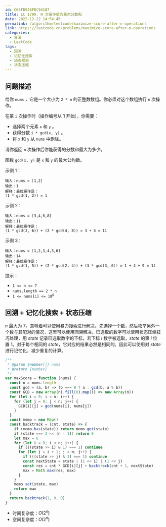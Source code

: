 ```yaml
---
id: C66FD946FDC94187
title: LC 1799. N 次操作后的最大分数和
date: 2022-12-22 14:54:45
permalink: /algorithm/leetcode/maximize-score-after-n-operations
link: https://leetcode.cn/problems/maximize-score-after-n-operations
categories:
  - 算法
  - LeetCode
tags:
  - 回溯
  - 记忆化搜索
  - 动态规划
  - 状态压缩
---
```


<Level :type='3'/>

## 问题描述

给你 `nums` ，它是一个大小为 `2 * n` 的正整数数组。你必须对这个数组执行 `n` 次操作。

在第 `i` 次操作时（操作编号从 **1** 开始），你需要：

- 选择两个元素 `x` 和 `y` 。
- 获得分数 `i * gcd(x, y)` 。
- 将 `x` 和 `y` 从 `nums` 中删除。

请你返回 `n` 次操作后你能获得的分数和最大为多少。

函数 `gcd(x, y)` 是 `x` 和 `y` 的最大公约数。

示例 1：

```text
输入：nums = [1,2]
输出：1
解释：最优操作是：
(1 * gcd(1, 2)) = 1
```

示例 2：

```text
输入：nums = [3,4,6,8]
输出：11
解释：最优操作是：
(1 * gcd(3, 6)) + (2 * gcd(4, 8)) = 3 + 8 = 11
```

示例 3：

```text
输入：nums = [1,2,3,4,5,6]
输出：14
解释：最优操作是：
(1 * gcd(1, 5)) + (2 * gcd(2, 4)) + (3 * gcd(3, 6)) = 1 + 4 + 9 = 14
```

提示：

- `1 <= n <= 7`
- `nums.length == 2 * n`
- <code>1 <= nums[i] <= 10<sup>6</sup></code>

## 回溯 + 记忆化搜索 + 状态压缩

$n$ 最大为 $7$。意味着可以使用暴力搜索进行解决，先选择一个数，然后枚举另外一个数与其配对的情况，这里可以使用回溯解决，已选取的数字可以使用状态压缩技巧处理，用 $state$ 记录已选取数字的下标，若下标 $i$ 数字被选取，$state$ 的第 $i$ 位置 $1$。对于每个相同的 $state$，它对应的结果必然是相同的，因此可以使用对 $state$ 进行记忆化，减少重复的计算。

```javascript
/**
 * @param {number[]} nums
 * @return {number}
 */
var maxScore = function (nums) {
  const n = nums.length
  const gcd = (a, b) => (b === 0 ? a : gcd(b, a % b))
  const GCD = new Array(n).fill(0).map(() => new Array(n))
  for (let i = 0; i < n; i++) {
    for (let j = 0; j < n; j++) {
      GCD[i][j] = gcd(nums[i], nums[j])
    }
  }
  const memo = new Map()
  const backtrack = (cnt, state) => {
    if (memo.has(state)) return memo.get(state)
    if (state === 2 << (n - 1)) return 0
    let max = 0
    for (let i = 0; i < n; i++) {
      if (((state >> i) & 1) === 1) continue
      for (let j = i + 1; j < n; j++) {
        if (((state >> j) & 1) === 1) continue
        const nextState = state | (1 << i) | (1 << j)
        const res = cnt * GCD[i][j] + backtrack(cnt + 1, nextState)
        max = Math.max(res, max)
      }
    }
    memo.set(state, max)
    return max
  }
  return backtrack(1, 0, 0)
}
```

- 时间复杂度：$O(2^n)$
- 空间复杂度：$O(2^n)$
